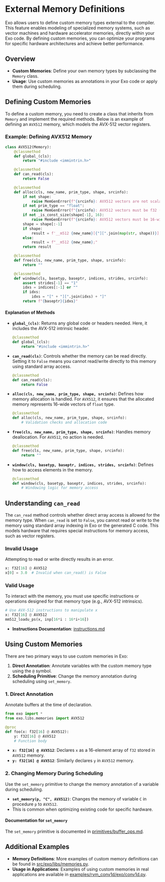 # External Memory Definitions

Exo allows users to define custom memory types external to the compiler. This feature enables modeling of specialized memory systems, such as vector machines and hardware accelerator memories, directly within your Exo code. By defining custom memories, you can optimize your programs for specific hardware architectures and achieve better performance.

## Overview

- **Custom Memories**: Define your own memory types by subclassing the `Memory` class.
- **Usage**: Use custom memories as annotations in your Exo code or apply them during scheduling.

## Defining Custom Memories

To define a custom memory, you need to create a class that inherits from `Memory` and implement the required methods. Below is an example of defining an `AVX512` memory, which models the AVX-512 vector registers.

### Example: Defining AVX512 Memory

```python
class AVX512(Memory):
    @classmethod
    def global_(cls):
        return "#include <immintrin.h>"

    @classmethod
    def can_read(cls):
        return False

    @classmethod
    def alloc(cls, new_name, prim_type, shape, srcinfo):
        if not shape:
            raise MemGenError(f"{srcinfo}: AVX512 vectors are not scalar values")
        if not prim_type == "float":
            raise MemGenError(f"{srcinfo}: AVX512 vectors must be f32 (for now)")
        if not _is_const_size(shape[-1], 16):
            raise MemGenError(f"{srcinfo}: AVX512 vectors must be 16-wide")
        shape = shape[:-1]
        if shape:
            result = f'__m512 {new_name}[{"][".join(map(str, shape))}];'
        else:
            result = f"__m512 {new_name};"
        return result

    @classmethod
    def free(cls, new_name, prim_type, shape, srcinfo):
        return ""

    @classmethod
    def window(cls, basetyp, baseptr, indices, strides, srcinfo):
        assert strides[-1] == "1"
        idxs = indices[:-1] or ""
        if idxs:
            idxs = "[" + "][".join(idxs) + "]"
        return f"{baseptr}{idxs}"
```

#### Explanation of Methods

- **`global_(cls)`**: Returns any global code or headers needed. Here, it includes the AVX-512 intrinsic header.

  ```python
  @classmethod
  def global_(cls):
      return "#include <immintrin.h>"
  ```

- **`can_read(cls)`**: Controls whether the memory can be read directly. Setting it to `False` means you cannot read/write directly to this memory using standard array access.

  ```python
  @classmethod
  def can_read(cls):
      return False
  ```

- **`alloc(cls, new_name, prim_type, shape, srcinfo)`**: Defines how memory allocation is handled. For `AVX512`, it ensures that the allocated memory represents 16-wide vectors of `float` type.

  ```python
  @classmethod
  def alloc(cls, new_name, prim_type, shape, srcinfo):
      # Validation checks and allocation code
  ```

- **`free(cls, new_name, prim_type, shape, srcinfo)`**: Handles memory deallocation. For `AVX512`, no action is needed.

  ```python
  @classmethod
  def free(cls, new_name, prim_type, shape, srcinfo):
      return ""
  ```

- **`window(cls, basetyp, baseptr, indices, strides, srcinfo)`**: Defines how to access elements in the memory.

  ```python
  @classmethod
  def window(cls, basetyp, baseptr, indices, strides, srcinfo):
      # Windowing logic for memory access
  ```

## Understanding `can_read`

The `can_read` method controls whether direct array access is allowed for the memory type. When `can_read` is set to `False`, you cannot read or write to the memory using standard array indexing in Exo or the generated C code. This models hardware that requires special instructions for memory access, such as vector registers.

### Invalid Usage

Attempting to read or write directly results in an error.

```python
x: f32[16] @ AVX512
x[0] = 3.0  # Invalid when can_read() is False
```

### Valid Usage

To interact with the memory, you must use specific instructions or operations designed for that memory type (e.g., AVX-512 intrinsics).

```python
# Use AVX-512 instructions to manipulate x
x: f32[16] @ AVX512
mm512_loadu_ps(x, inp[16*i : 16*i+16])
```
- **Instructions Documentation**: [instructions.md](instructions.md)

## Using Custom Memories

There are two primary ways to use custom memories in Exo:

1. **Direct Annotation**: Annotate variables with the custom memory type using the `@` symbol.
2. **Scheduling Primitive**: Change the memory annotation during scheduling using `set_memory`.

### 1. Direct Annotation

Annotate buffers at the time of declaration.
```python
from exo import *
from exo.libs.memories import AVX512

@proc
def foo(x: f32[16] @ AVX512):
    y: f32[16] @ AVX512
    # Function body
```

- **`x: f32[16] @ AVX512`**: Declares `x` as a 16-element array of `f32` stored in `AVX512` memory.
- **`y: f32[16] @ AVX512`**: Similarly declares `y` in `AVX512` memory.

### 2. Changing Memory During Scheduling

Use the `set_memory` primitive to change the memory annotation of a variable during scheduling.
- **`set_memory(p, "C", AVX512)`**: Changes the memory of variable `C` in procedure `p` to `AVX512`.
- This is common when optimizing existing code for specific hardware.

#### Documentation for `set_memory`

The `set_memory` primitive is documented in [primitives/buffer_ops.md](primitives/buffer_ops.md).


## Additional Examples

- **Memory Definitions**: More examples of custom memory definitions can be found in [src/exo/libs/memories.py](https://github.com/exo-lang/exo/blob/main/src/exo/libs/memories.py).
- **Usage in Applications**: Examples of using custom memories in real applications are available in [examples/rvm_conv1d/exo/conv1d.py](https://github.com/exo-lang/exo/blob/main/examples/rvm_conv1d/exo/conv1d.py).


